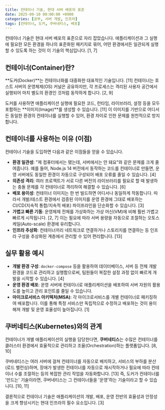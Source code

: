 ```yaml
---
title: 컨테이너 기술, 현대 서버 배포의 표준
date: 2025-09-10 00:00:00 +0900
categories: [공부, 서버 개발, 인프라]
tags: [컨테이너, 도커, 쿠버네티스, 배포]
---
```


컨테이너 기술은 현대 서버 배포의 표준으로 자리 잡았습니다. 애플리케이션과 그 실행에 필요한 모든 환경을 하나의 표준화된 패키지로 묶어, 어떤 환경에서든 일관되게 실행할 수 있도록 하는 것이 이 기술의 핵심입니다. [1, 7]

## 컨테이너(Container)란?

**도커(Docker)**는 컨테이너화를 대중화한 대표적인 기술입니다. [11] 컨테이너는 호스트 서버의 운영체제(OS) 커널은 공유하지만, 각 프로세스는 격리된 사용자 공간에서 실행되어 마치 별도의 환경인 것처럼 동작하게 합니다. [2, 9]

도커를 사용하면 애플리케이션 실행에 필요한 코드, 런타임, 라이브러리, 설정 등을 모두 포함하는 **이미지(Image)**를 생성할 수 있습니다. [11] 이 이미지를 기반으로 어디서든 동일한 환경의 컨테이너를 실행할 수 있어, 환경 차이로 인한 문제를 원천적으로 방지합니다.

## 컨테이너를 사용하는 이유 (이점)

컨테이너 기술을 도입하면 다음과 같은 이점들을 얻을 수 있습니다.

- **환경 일관성**: "제 컴퓨터에서는 됐는데, 서버에서는 안 돼요"와 같은 문제를 크게 줄여줍니다. 예를 들어, Node.js 14 버전에서 동작하는 코드를 컨테이너로 만들면, 운영 서버에도 동일한 환경이 자동으로 구성되어 배포 오류를 줄일 수 있습니다. [4]
- **의존성 격리**: 여러 프로젝트가 서로 다른 버전의 라이브러리를 필요로 할 때 발생하는 충돌 문제를 각 컨테이너로 격리하여 해결할 수 있습니다. [6]
- **배포 용이성**: 컨테이너 이미지는 한 번 빌드하면 어디서나 동일하게 작동합니다. 따라서 개발/테스트 환경에서 검증된 이미지를 운영 환경에 그대로 배포하는 CI/CD(지속적 통합/지속적 배포) 파이프라인을 단순화할 수 있습니다. [3]
- **가볍고 빠른 기동**: 운영체제 전체를 가상화하는 가상 머신(VM)에 비해 훨씬 가볍고 빠르게 시작됩니다. [2, 7] 이는 필요에 따라 서버 용량을 자동으로 조절하는 오토스케일(Auto-scale) 환경에 유리합니다.
- **인프라 추상화**: 컨테이너끼리 네트워크로 연결하거나 스토리지를 연결하는 등 인프라 구성을 추상화된 계층에서 관리할 수 있어 편리합니다. [13]

## 실무 활용 예시

- **개발 환경 구성**: `docker-compose` 등을 활용하여 데이터베이스, 서버 등 전체 개발 환경을 코드로 관리하고 실행함으로써, 팀원들이 복잡한 설정 과정 없이 빠르게 개발을 시작할 수 있습니다. [4]
- **운영 환경 배포**: 운영 서버에 컨테이너로 애플리케이션을 배포하여 서버 자원의 활용도를 높이고 관리 포인트를 줄일 수 있습니다.
- **마이크로서비스 아키텍처(MSA)**: 각 마이크로서비스를 개별 컨테이너로 패키징하여 배포합니다. 이를 통해 특정 서비스만 독립적으로 수정하고 배포하는 것이 용이해져 개발 및 운영 효율성이 높아집니다. [1]

## 쿠버네티스(Kubernetes)와의 관계

컨테이너가 개별 애플리케이션의 실행을 담당한다면, **쿠버네티스**는 수많은 컨테이너를 클러스터 환경에서 효율적으로 관리하고 조율(Orchestration)하는 플랫폼입니다. [8, 10]

쿠버네티스는 여러 서버에 걸쳐 컨테이너를 자동으로 배치하고, 서비스의 부하를 분산(로드 밸런싱)하며, 장애가 발생한 컨테이너를 자동으로 재시작하거나 필요에 따라 컨테이너 수를 조절하는 등의 복잡한 관리 작업을 자동화합니다. [13] 즉, 도커가 컨테이너를 '만드는' 기술이라면, 쿠버네티스는 그 컨테이너들을 '운영'하는 기술이라고 할 수 있습니다. [10, 11]

결론적으로 컨테이너 기술은 애플리케이션의 개발, 배포, 운영 전반의 효율성과 안정성을 크게 향상시키는 현대 인프라의 필수 요소입니다. [3]
```